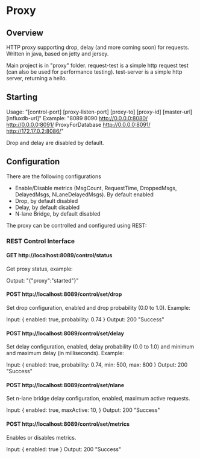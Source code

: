 # Proxy

## Overview

HTTP proxy supporting drop, delay (and more coming soon) for requests.
Written in java, based on jetty and jersey.

Main project is in "proxy" folder.
request-test is a simple http request test (can also be used for performance testing).
test-server is a simple http server, returning a hello.


## Starting

Usage: "[control-port] [proxy-listen-port] [proxy-to] [proxy-id] [master-url] [influxdb-url]"
Example: "8089 8090 http://0.0.0.0:8080/ http://0.0.0.0:8091/ ProxyForDatabase  http://0.0.0.0:8091/ http://172.17.0.2:8086/"

Drop and delay are disabled by default.

## Configuration

There are the following configurations
- Enable/Disable metrics (MsgCount, RequestTime, DroppedMsgs, DelayedMsgs, NLaneDelayedMsgs). By default enabled
- Drop, by default disabled
- Delay, by default disabled
- N-lane Bridge, by default disabled

The proxy can be controlled and configured using REST:


### REST Control Interface

#### GET http://localhost:8089/control/status
Get proxy status, example:

Output: "{"proxy":"started"}"

#### POST http://localhost:8089/control/set/drop
Set drop configuration, enabled and drop probability (0.0 to 1.0). Example:

Input:
{
  enabled: true,
  probability: 0.74
}
Output:
200 "Success"


#### POST http://localhost:8089/control/set/delay
Set delay configuration, enabled, delay probability (0.0 to 1.0) and minimum and maximum delay (in milliseconds). Example: 

Input:
{
  enabled: true,
  probability: 0.74,
  min: 500,
  max: 800
}
Output:
200 "Success"


#### POST http://localhost:8089/control/set/nlane
Set n-lane bridge delay configuration, enabled, maximum active requests.

Input:
{
  enabled: true,
  maxActive: 10,
}
Output:
200 "Success"


#### POST http://localhost:8089/control/set/metrics
Enables or disables metrics.

Input:
{
  enabled: true
}
Output:
200 "Success"
